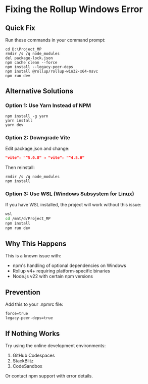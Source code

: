 # Fixing the Rollup Windows Error

## Quick Fix

Run these commands in your command prompt:

```batch
cd D:\Project_MP
rmdir /s /q node_modules
del package-lock.json
npm cache clean --force
npm install --legacy-peer-deps
npm install @rollup/rollup-win32-x64-msvc
npm run dev
```

## Alternative Solutions

### Option 1: Use Yarn Instead of NPM
```batch
npm install -g yarn
yarn install
yarn dev
```

### Option 2: Downgrade Vite
Edit package.json and change:
```json
"vite": "^5.0.8" → "vite": "^4.5.0"
```
Then reinstall:
```batch
rmdir /s /q node_modules
npm install
```

### Option 3: Use WSL (Windows Subsystem for Linux)
If you have WSL installed, the project will work without this issue:
```bash
wsl
cd /mnt/d/Project_MP
npm install
npm run dev
```

## Why This Happens

This is a known issue with:
- npm's handling of optional dependencies on Windows
- Rollup v4+ requiring platform-specific binaries
- Node.js v22 with certain npm versions

## Prevention

Add this to your .npmrc file:
```
force=true
legacy-peer-deps=true
```

## If Nothing Works

Try using the online development environments:
1. GitHub Codespaces
2. StackBlitz
3. CodeSandbox

Or contact npm support with error details.